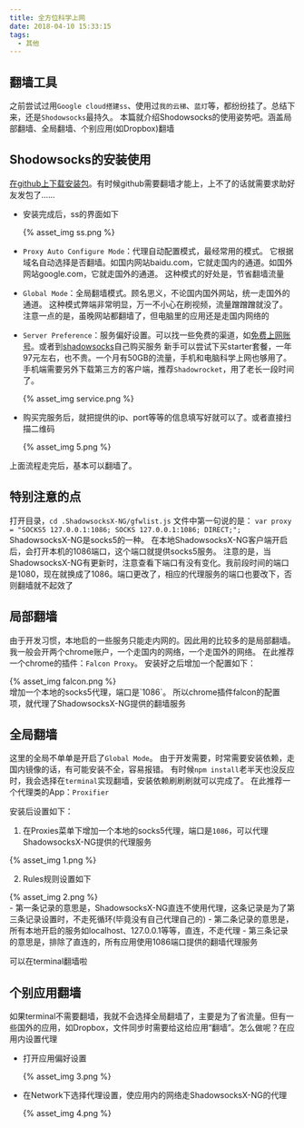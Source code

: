 ```yaml
---
title: 全方位科学上网
date: 2018-04-10 15:33:15
tags:
  - 其他
---
```


## 翻墙工具

之前尝试过用`Google cloud搭建ss`、使用过`我的云梯`、`蓝灯`等，都纷纷挂了。总结下来，还是`Shodowsocks`最持久。
本篇就介绍Shodowsocks的使用姿势吧。涵盖局部翻墙、全局翻墙、个别应用(如Dropbox)翻墙

<!-- more -->

## Shodowsocks的安装使用

[在github上下载安装包](https://github.com/shadowsocks/ShadowsocksX-NG)。有时候github需要翻墙才能上，上不了的话就需要求助好友发包了……

- 安装完成后，ss的界面如下
  <div style="width: 500px">
    {% asset_img ss.png %}
  </div>

- `Proxy Auto Configure Mode`：代理自动配置模式，最经常用的模式。
它根据域名自动选择是否翻墙。如国内网站baidu.com，它就走国内的通道。如国外网站google.com，它就走国外的通道。
这种模式的好处是，节省翻墙流量

- `Global Mode`：全局翻墙模式。顾名思义，不论国内国外网站，统一走国外的通道。
这种模式弊端非常明显，万一不小心在刷视频，流量蹭蹭蹭就没了。
注意一点的是，虽晚网站都翻墙了，但电脑里的应用还是走国内网络的

- `Server Preference`：服务偏好设置。可以找一些免费的渠道，如[免费上网账号](https://free-ss.site/)。或者到[shadowsocks](https://portal.shadowsocks.to)自己购买服务
新手可以尝试下买starter套餐，一年97元左右，也不贵。一个月有50GB的流量，手机和电脑科学上网也够用了。
手机端需要另外下载第三方的客户端，推荐`Shadowrocket`，用了老长一段时间了。
  <div style="width: 700px">
    {% asset_img service.png %}
  </div>

- 购买完服务后，就把提供的ip、port等等的信息填写好就可以了。或者直接扫描二维码
  <div style="width: 500px">
    {% asset_img 5.png %}
  </div>

上面流程走完后，基本可以翻墙了。

## 特别注意的点

打开目录，`cd .ShadowsocksX-NG/gfwlist.js`
文件中第一句说的是：
`var proxy = "SOCKS5 127.0.0.1:1086; SOCKS 127.0.0.1:1086; DIRECT;";`
ShadowsocksX-NG是socks5的一种。
在本地ShadowsocksX-NG客户端开启后，会打开本机的1086端口，这个端口就提供socks5服务。
注意的是，当ShadowsocksX-NG有更新时，注意查看下端口有没有变化。我前段时间的端口是1080，现在就换成了1086。端口更改了，相应的代理服务的端口也要改下，否则翻墙就不起效了

## 局部翻墙

由于开发习惯，本地启的一些服务只能走内网的。因此用的比较多的是局部翻墙。
我一般会开两个chrome账户，一个走国内的网络，一个走国外的网络。
在此推荐一个chrome的插件：`Falcon Proxy`。
安装好之后增加一个配置如下：
  <div style="width: 300px">
    {% asset_img falcon.png %}
  </div>
增加一个本地的socks5代理，端口是`1086`。
所以chrome插件falcon的配置项，就代理了ShadowsocksX-NG提供的翻墙服务

## 全局翻墙

这里的全局不单单是开启了`Global Mode`。
由于开发需要，时常需要安装依赖，走国内镜像的话，有可能安装不全，容易报错。
有时候`npm install`老半天也没反应时，我会选择在`terminal`实现翻墙，安装依赖刷刷刷就可以完成了。
在此推荐一个代理类的App：`Proxifier`

安装后设置如下：
1. 在Proxies菜单下增加一个本地的socks5代理，端口是`1086`，可以代理ShadowsocksX-NG提供的代理服务
  <div style="width: 450px">
    {% asset_img 1.png %}
  </div>

2. Rules规则设置如下
  <div style="width: 450px">
    {% asset_img 2.png %}
  </div>
  - 第一条记录的意思是，ShadowsocksX-NG直连不使用代理，这条记录是为了第三条记录设置时，不走死循环(毕竟没有自己代理自己的)
  - 第二条记录的意思是，所有本地开启的服务如localhost、127.0.0.1等等，直连，不走代理
  - 第三条记录的意思是，排除了直连的，所有应用使用1086端口提供的翻墙代理服务

可以在terminal翻墙啦

## 个别应用翻墙

如果terminal不需要翻墙，我就不会选择全局翻墙了，主要是为了省流量。但有一些国外的应用，如Dropbox，文件同步时需要给这给应用“翻墙”。怎么做呢？在应用内设置代理

- 打开应用偏好设置
  <div style="width: 350px">
    {% asset_img 3.png %}
  </div>

- 在Network下选择代理设置，使应用内的网络走ShadowsocksX-NG的代理
  <div style="width: 400px">
    {% asset_img 4.png %}
  </div>
